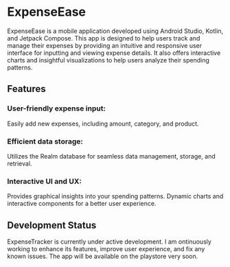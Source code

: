 # ExpenseEase

ExpenseEase is a mobile application developed using Android Studio, Kotlin, and Jetpack Compose. This app is designed to help users track and manage their expenses by providing an intuitive and responsive user interface for inputting and viewing expense details. It also offers interactive charts and insightful visualizations to help users analyze their spending patterns.

## Features

  ### User-friendly expense input:

  
   Easily add new expenses, including amount, category, and product.
  ###  Efficient data storage:
    
  Utilizes the Realm database for seamless data management, storage, and retrieval.
### Interactive UI and UX:
    
   Provides graphical insights into your spending patterns.
    Dynamic charts and interactive components for a better user experience.

## Development Status

ExpenseTracker is currently under active development. I am ontinuously working to enhance its features, improve user experience, and fix any known issues. The app will be available on the playstore very soon.
